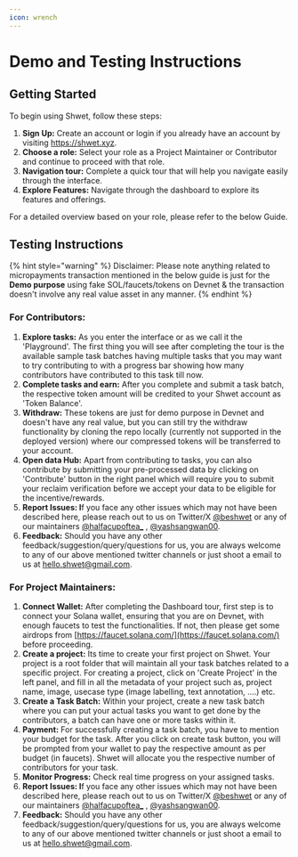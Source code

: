 ```yaml
---
icon: wrench
---
```


# Demo and Testing Instructions

## Getting Started

To begin using Shwet, follow these steps:

1. **Sign Up:** Create an account or login if you already have an account by visiting https://shwet.xyz.
2. **Choose a role:** Select your role as a  Project Maintainer or Contributor and continue to proceed with that role.
3. **Navigation tour:** Complete a quick tour that will help you navigate easily through the interface.
4. **Explore Features:** Navigate through the dashboard to explore its features and offerings.

For a detailed overview based on your role, please refer to the below Guide.

## Testing Instructions

{% hint style="warning" %}
Disclaimer: Please note anything related to micropayments transaction mentioned in the below guide is just for the **Demo purpose** using fake SOL/faucets/tokens on Devnet & the transaction doesn't involve any real value asset in any manner.&#x20;
{% endhint %}

### For Contributors:

1. **Explore tasks:** As you enter the interface or as we call it the 'Playground'. The first thing you will see after completing the tour is the available sample task batches having multiple tasks that you may want to try contributing to with a progress bar showing how many contributors have contributed to this task till now.
2. **Complete tasks and earn:** After you complete and submit a task batch, the respective token amount will be credited to your Shwet account as 'Token Balance'.
3. **Withdraw:** These tokens are just for demo purpose in Devnet and doesn't have any real value, but you can still try the withdraw functionality by cloning the repo locally (currently not supported in the deployed version) where our compressed tokens will be transferred to your account.
4. **Open data Hub:** Apart from contributing to tasks, you can also contribute by submitting your pre-processed data by clicking on 'Contribute' button in the right panel which will require you to submit your reclaim verification before we accept your data to be eligible for the incentive/rewards.
5. **Report Issues: I**f you face any other issues which may not have been described here, please reach out to us on Twitter/X [@beshwet](https://x.com/beshwet) or any of our maintainers [@halfacupoftea\_](https://x.com/halfacupoftea\_) , [@yashsangwan00](https://x.com/yashsangwan00).
6. **Feedback:** Should you have any other feedback/suggestion/query/questions for us, you are always welcome to any of our above mentioned twitter channels or just shoot a email to us at hello.shwet@gmail.com.

### For Project Maintainers:

1. **Connect Wallet:** After completing the Dashboard tour, first step is to connect your Solana wallet, ensuring that you are on Devnet, with enough faucets to test the functionalities. If not, then please get some airdrops from [https://faucet.solana.com/](https://faucet.solana.com/) before proceeding.&#x20;
2. **Create a project:** Its time to create your first project on Shwet. Your project is a root folder that will maintain all your task batches related to a specific project. For creating a project, click on 'Create Project' in the left panel, and fill in all the metadata of your project such as, project name, image, usecase type (image labelling, text annotation, ....) etc.
3. **Create a Task Batch:** Within your project, create a new task batch  where you can put your actual tasks you want to get done by the contributors, a batch can have one or more tasks within it.
4. **Payment:** For successfully creating a task batch, you have to mention your budget for the task. After you click on create task button, you will be prompted from your wallet to pay the respective amount as per budget (in faucets). Shwet will allocate you the respective number of contributors for your task.
5. **Monitor Progress:** Check real time progress on your assigned tasks.
6. **Report Issues: I**f you face any other issues which may not have been described here, please reach out to us on Twitter/X [@beshwet](https://x.com/beshwet) or any of our maintainers [@halfacupoftea\_](https://x.com/halfacupoftea\_) , [@yashsangwan00](https://x.com/yashsangwan00).
7. **Feedback:** Should you have any other feedback/suggestion/query/questions for us, you are always welcome to any of our above mentioned twitter channels or just shoot a email to us at hello.shwet@gmail.com.

